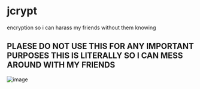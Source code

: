 # jcrypt
encryption so i can harass my friends without them knowing

## PLAESE DO NOT USE THIS FOR ANY IMPORTANT PURPOSES THIS IS LITERALLY SO I CAN MESS AROUND WITH MY FRIENDS

![image](https://github.com/user-attachments/assets/e147732b-1d83-4194-babc-a22c419cc4e9)
